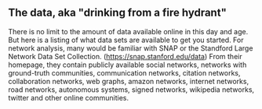 
## The data, aka "drinking from a fire hydrant"

There is no limit to the amount of data available online in this day and age. But here is a listing of what data sets are available to get you started. For network analysis, many would be familiar with SNAP or the Standford Large Network Data Set Collection. (https://snap.stanford.edu/data) From their homepage, they contain publicly available social networks, networks with ground-truth communities, communication networks, citation networks, collaboration networks, web graphs, amazon networks, internet networks, road networks, autonomous systems, signed networks, wikipedia networks, twitter and other online communities. 



